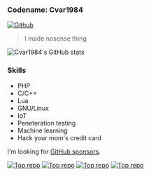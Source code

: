 ### Codename: Cvar1984
[![Github](https://img.shields.io/github/followers/Cvar1984?label=Follow&style=social)](https://github.com/Cvar1984)
>I made nosense thing

![Cvar1984's GitHub stats](https://github-readme-stats.vercel.app/api?username=Cvar1984&show_icons=true&theme=radical)

### Skills
* PHP
* C/C++
* Lua
* GNU/Linux
* IoT
* Peneteration testing
* Machine learning
* Hack your mom's credit card

I'm looking for [GitHub sponsors](https://github.com/sponsors/Cvar1984).

[![Top repo](https://github-readme-stats.vercel.app/api/pin/?username=Cvar1984&repo=sqlscan&theme=radical)](https://github.com/Cvar1984/sqlscan)
[![Top repo](https://github-readme-stats.vercel.app/api/pin/?username=Cvar1984&repo=liteotp&theme=radical)](https://github.com/Cvar1984/liteotp)
[![Top repo](https://github-readme-stats.vercel.app/api/pin/?username=BlackholeSecurity&repo=simpleimage&theme=radical)](https://github.com/BlackHoleSecurity/simpleimage)
[![Top repo](https://github-readme-stats.vercel.app/api/pin/?username=Cvar1984&repo=ml&theme=radical)](https://github.com/Cvar1984/ml)

